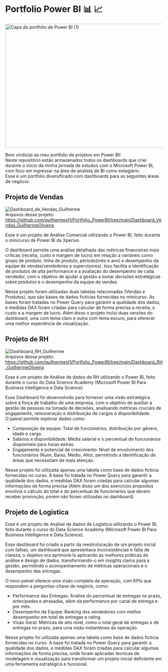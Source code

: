 # Portfolio Power BI 📊 📈  
<img width="1584" height="396" alt="Capa do portfolio de Power BI (1)" src="https://github.com/user-attachments/assets/56e6864e-f60d-478f-8f7f-24d6c5f1416e" />

Bem vindo(a) ao meu portfolio de projetos em Power BI!  
Neste repositório estão armazenados todos os dashboards que criei durante o início da minha jornada de estudos com o Microsoft Power BI, com foco em ingressar na área de analista de BI como estagiário.  
Esse é um portfolio diversificado com dashboards para as seguintes áreas de negócio:  
## Projeto de Vendas  
![Dashboard_de_Vendas_Guilherme](https://github.com/user-attachments/assets/a37e8295-4ede-4387-b755-bbdefefe9cd3)  
Arquivos desse projeto: https://github.com/guilhermeol1/Portfolio_PowerBI/tree/main/Dashboard_Vendas_GuilhermeOliveira

Esse é um projeto de Análise Comercial utilizando o Power BI, feito durante o minicurso de Power BI da Xperiun.

O dashboard permite uma análise detalhada das métricas financeiras mais críticas (receita, custo e margem de lucro) em relação a variáveis como grupo de produto, linha de produto, período(mês e ano) e desempenho da equipe de vendas(vendedores e supervisores). Isso facilita a identificação de produtos de alta performance e a avaliação do desempenho de cada vendedor, com o objetivo de ajudar a gestão a tomar decisões estratégicas sobre produtos e o desempenho da equipe de vendas.

Nesse projeto foram utilizadas duas tabelas relacionadas (Vendas e Produtos), que são bases de dados fictícias fornecidas no minicurso. As bases foram tratadas no Power Query para garantir a qualidade dos dados, e medidas DAX foram criadas para calcular de forma precisa a receita, o custo e a margem de lucro. Além disso o projeto inclui duas versões do dashboard, uma com tema claro e outra com tema escuro, para oferecer uma melhor experiência de visualização.  

## Projeto de RH  
![Dashboard_RH_Guilherme](https://github.com/user-attachments/assets/c8cabc92-0694-4a2a-b45b-80e1992a48ee)  
Arquivos desse projeto: https://github.com/guilhermeol1/Portfolio_PowerBI/tree/main/Dashboard_RH_GuilhermeOliveira

Esse é um projeto de Análise de dados de RH utilizando o Power BI, feito durante o curso do Data Science Academy (Microsoft Power BI Para Business Intelligence e Data Science).

Esse Dashboard foi desenvolvido para fornecer uma visão estratégica sobre a força de trabalho de uma empresa, com o objetivo de auxiliar a gestão de pessoas na tomada de decisões, analisando métricas cruciais de engajamento, remuneração e distribuição de cargos e disponibilidade.  
O painel permite explorar dados como:
- Composição da equipe: Total de funcionários, distribuição por gênero, idade e cargo.
- Salários e disponibilidade: Média salarial e o percentual de funcionários disponíveis para horas extras.
- Engajamento e potencial de crescimento: Nível de envolvimento dos funcionários (Ruim, Baixo, Médio, Alto), permitindo a identificação de áreas que necessitam de mais atenção.

Nesse projeto foi utilizada apenas uma tabela como base de dados fictícia fornecidas no curso. A base foi tratada no Power Query para garantir a qualidade dos dados, e medidas DAX foram criadas para calcular algumas informações de forma precisa (Além disso um dos exercícios propostos envolvia o cálculo do total e do percentual de funcionários que devem receber promoção, porém não foram utilizadas no dashboard).

## Projeto de Logística  

Esse é um projeto de Análise de dados de Logística utilizando o Power BI, feito durante o curso do Data Science Academy (Microsoft Power BI Para Business Intelligence e Data Science).

Esse dashboard foi criado a partir da reestruturação de um projeto inicial com falhas, um dashboard que apresentava inconsistências e falta de clareza, o objetivo era aprimorá-lo aplicando as melhores práticas de análise e design de dados, transformando-o em insights claros para a gestão, permitindo o acompanhamento de métricas operacionais e o desempenho das entregas.

O novo painel oferece uma visão completa da operação, com KPIs que respondem a perguntas-chave de negócio, como:
- Performance das Entregas: Análise do percentual de entregas no prazo, antecipadas e atrasadas, além da performance por canal de entrega e por mês.
- Desempenho da Equipe: Ranking dos vendedores com melhor desempenho em total de entregas e rating.
- Visão Geral: Métricas de alto nível, como o total geral de entregas e de entregas no prazo, para uma visão instantânea da operação.

Nesse projeto foi utilizada apenas uma tabela como base de dados fictícia fornecidas no curso. A base foi tratada no Power Query para garantir a qualidade dos dados, e medidas DAX foram criadas para calcular algumas informações de forma precisa, onde foram aplicadas técnicas de modelagem e visualização para transformar um projeto inicial deficiente em uma ferramenta estratégica e funcional.
